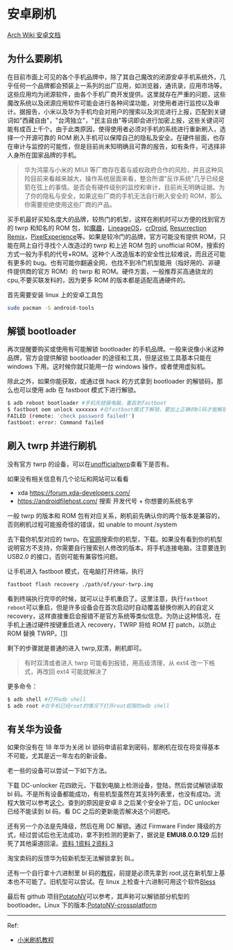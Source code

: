 # 安卓刷机

[Arch Wiki 安卓文档](https://wiki.archlinux.org/index.php/android)

## 为什么要刷机

在目前市面上可见的各个手机品牌中，除了其自己魔改的闭源安卓手机系统外，几乎任何一个品牌都会预装上一系列的出厂应用，如浏览器，通讯录，应用市场等。这些应用均为闭源软件，由各个手机厂商开发提供。这里就存在严重的问题，这些魔改系统以及闭源应用软件可能会进行各种间谍功能，对使用者进行监控以及审计。据报告，小米以及华为手机均会对用户的搜索以及浏览进行上报，匹配到关键词如"西藏自由"，"台湾独立"，"民主自由"等词即会进行加密上报，这些关键词可能有成百上千个。由于此类原因，使得使用者必须对手机的系统进行重新刷入，选择一个开源可靠的 ROM 刷入手机可以保障自己的隐私及安全。在硬件层面，也存在审计与监控的可能性，但是目前尚未知明确且可靠的报告，如有条件，可选择非人身所在国家品牌的手机。

> 华为鸿蒙与小米的 MIUI 等厂商存在着与威权政府合作的风险，并且这种风险目前来看越来越大，操作系统层面来看，整合所谓"反诈系统"几乎已经是箭在弦上的事情。是否会有硬件级别的监控和审计，目前尚无明确证据。为了你的隐私与安全，如果这些厂商的手机无法自行刷入安全的 ROM，那么你需要拒绝使用这些厂商的产品。

买手机最好买知名度大的品牌，较热门的机型，这样在刷机时可以方便的找到官方的 twrp 和知名的 ROM 包，如[魔趣](https://download.mokeedev.com/)，[LineageOS](https://lineageos.org/)，[crDroid](https://crdroid.net/), [Resurrection Remix](https://resurrectionremix.com/)，[PixelExperience](https://download.pixelexperience.org/devices)等。如果是较冷门的品牌，官方可能没有提供 ROM，只能在网上自行寻找个人改造过的 twrp 和上述 ROM 包的 unofficial ROM，搜索的方式一般为手机的代号+ROM。这种个人改造版本的安全性比较难说，而且还可能有更多的 bug。也有可能你翻遍全网，也找不到冷门机型能用（指好用的、非硬件提供商的官方 ROM）的 twrp 和 ROM。硬件方面，一般推荐买高通骁龙的 cpu,不要买联发科的，因为更多 ROM 的版本都是适配高通硬件的。

首先需要安装 linux 上的安卓工具包

```bash
sudo pacman -S android-tools
```

## 解锁 bootloader

再次提醒要购买或使用有可能解锁 bootloader 的手机品牌。一般来说像小米这种品牌，官方会提供解锁 bootloader 的途径和工具，但是这些工具基本只能在 windows 下用。这时候你就只能用一台 windows 操作，或者使用虚拟机。

除此之外，如果你能获取，或通过很 hack 的方式拿到 bootloader 的解锁码，那么也可以使用 adb 在 fastboot 模式下进行解锁。

```bash
$ adb reboot bootloader #手机先链接电脑，重启到fastboot
$ fastboot oem unlock xxxxxxx #在fastboot模式下解锁，要加上正确的bl码才能解锁，否则会报错
FAILED (remote: 'check password failed!')
fastboot: error: Command failed
```

## 刷入 twrp 并进行刷机

没有官方 twrp 的设备，可以在[unofficialtwrp](https://unofficialtwrp.com/devices/)查看下是否有。

如果没有相关信息有几个论坛和网站可以看看

- xda https://forum.xda-developers.com/
- https://androidfilehost.com/ 搜索 开发代号 + 你想要的系统名字

一般 twrp 的版本和 ROM 包有对应关系，刷机前先确认你的两个版本是兼容的，否则刷机过程可能报奇怪的错误，如 unable to mount /system

去下载你机型对应的 twrp。在[官网](https://twrp.me/Devices/)搜索你的机型，下载。如果没有看到你的机型说明官方不支持，你需要自行搜索别人修改的版本。将手机连接电脑，注意要连到 USB2.0 的接口，否则可能有兼容性问题。

让手机进入 fastboot 模式，在电脑打开终端，执行

```bash
fastboot flash recovery ./path/of/your-twrp.img
```

看到终端执行完毕的时候，就可以让手机重启了。这里注意，执行`fastboot reboot`可以重启，但是许多设备会在首次启动时自动覆盖替换你刷入的自定义 recovery，这样直接重启会报错不是官方系统等类似信息。为防止这种情况，在手机上通过硬件按键重启进入 recovery，TWRP 将给 ROM 打 patch，以防止 ROM 替换 TWRP。[[1]](https://twrp.me/xiaomi/xiaomimi5.html)

剩下的步骤就是普通的进入 twrp,双清，刷机即可。

> 有时双清或者进入 twrp 可能看到报错，用高级清理，从 ext4 改一下格式，再改回 ext4 可能就解决了

更多命令：

```bash
$ adb shell #打开adb shell
$ adb root #在手机已经root的情况下打开root权限的adb shell
```

## 有关华为设备

如果你没有在 18 年华为关闭 bl 锁码申请前拿到密码，那刷机在现在将变得基本不可能，尤其是近一年左右的新设备。

老一些的设备可以尝试一下如下方法。

下载 DC-unlocker 花四欧元，下载到电脑上检测设备，登陆，然后尝试解锁读取 bl 码。不是所有设备都能成功，有些机型虽然在其支持列表里，也没有成功。流程大致可以参考[这个](https://www.forece.net/post/4886.htm)。查到的原因是安卓 8 之后某个安全补丁后，DC unlocker 已经不能读到 bl 码。看 DC 之后的更新能否解决这个问题吧。

还有另一个办法是先降级，然后在用 DC 解锁。通过 Firmware Finder 降级的方式，经过尝试后也无法成功，拿不到检测的更新了，据说是 **EMUI8.0.0.129** 后封死了其他渠道回滚。[资料 1](https://club.huawei.com/thread-15361104-1-1.html)[资料 2](https://cn.ui.vmall.com/thread-19813753-1-1.html)[资料 3](https://www.cnblogs.com/lsgxeva/p/13469490.html)

淘宝卖码的反馈华为较新机型无法解锁拿到 BL。

还有一个自行拿十六进制里 bl 码的[教程](https://www.52pojie.cn/thread-816065-1-1.html)，前提是必须先拿到 root,这在新机型上基本也不可能了。旧机型可以尝试。在 linux 上检查十六进制可用这个软件[Bless](https://www.archlinux.org/packages/community/any/bless/)

最后有 github 项目[PotatoNV](https://github.com/mashed-potatoes/PotatoNV)可以参考，其声称可以解锁部分机型的 bootloader。Linux 下的版本:[PotatoNV-crossplatform](https://github.com/mashed-potatoes/PotatoNV-crossplatform)

---

Ref:

- [小米刷机教程](http://www.romleyuan.com/news/readnews?newsid=938)
